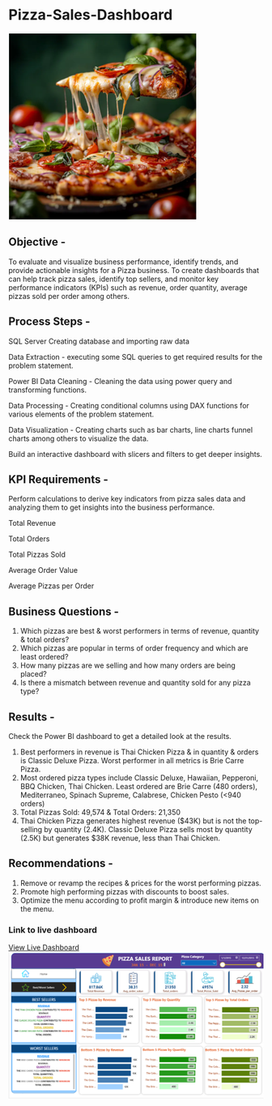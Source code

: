 # Pizza-Sales-Dashboard

![Screenshot Dashboard](https://github.com/Ana9me/Pizza-Sales-Dashboard/blob/main/Pizza.png)
## Objective -
To evaluate and visualize business performance, identify trends, and provide actionable insights for a Pizza business. To create dashboards that can help track pizza sales, identify top sellers, and monitor key performance indicators (KPIs) such as revenue, order quantity, average pizzas sold per order among others.

## Process Steps -
SQL Server
Creating database and importing raw data

Data Extraction - executing some SQL queries to get required results for the problem statement.

Power BI
Data Cleaning - Cleaning the data using power query and transforming functions.

Data Processing - Creating conditional columns using DAX functions for various elements of the problem statement.

Data Visualization - Creating charts such as bar charts, line charts funnel charts among others to visualize the data.

Build an interactive dashboard with slicers and filters to get deeper insights.

## KPI Requirements -
Perform calculations to derive key indicators from pizza sales data and analyzing them to get insights into the business performance.

Total Revenue

Total Orders

Total Pizzas Sold

Average Order Value

Average Pizzas per Order

## Business Questions -
1. Which pizzas are best & worst performers in terms of revenue, quantity & total orders?
2. Which pizzas are popular in terms of order frequency and which are least ordered?
3. How many pizzas are we selling and how many orders are being placed?
4. Is there a mismatch between revenue and quantity sold for any pizza type?

## Results -
Check the Power BI dashboard to get a detailed look at the results.
1. Best performers in revenue is Thai Chicken Pizza & in quantity & orders is Classic Deluxe Pizza. Worst performer in all metrics is Brie Carre Pizza.
2. Most ordered pizza types include Classic Deluxe, Hawaiian, Pepperoni, BBQ Chicken, Thai Chicken. Least ordered are Brie Carre (480 orders), Mediterraneo, Spinach Supreme, Calabrese, Chicken Pesto (<940 orders)
3. Total Pizzas Sold: 49,574 & Total Orders: 21,350
4. Thai Chicken Pizza generates highest revenue ($43K) but is not the top-selling by quantity (2.4K). Classic Deluxe Pizza sells most by quantity (2.5K) but generates $38K revenue, less than Thai Chicken.

## Recommendations  -
1. Remove or revamp the recipes & prices for the worst performing pizzas.
2. Promote high performing pizzas with discounts to boost sales.
3. Optimize the menu according to profit margin & introduce new items on the menu.

### Link to live dashboard
<a href="https://app.powerbi.com/view?r=eyJrIjoiNjMxOWFmN2EtZDU0Ny00M2RjLWEwYzctODBmYTM4YWMxZTIzIiwidCI6IjdiODdkYzgwLWY4MzctNGZmYS04NGM4LThhMDhkNDRiNzk5NyJ9">View Live Dashboard</a>
![Screenshot Dashboard](https://github.com/Ana9me/Pizza-Sales-Dashboard/blob/main/Screenshot%20of%20pizza%20sales%20dashboard.png)
